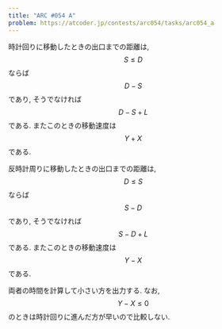 ```yaml
---
title: "ARC #054 A"
problem: https://atcoder.jp/contests/arc054/tasks/arc054_a
---
```

時計回りに移動したときの出口までの距離は, $$ S \leq D $$ ならば $$ D-S $$ であり, そうでなければ $$ D-S+L $$ である. またこのときの移動速度は $$ Y+X $$ である.

反時計周りに移動したときの出口までの距離は, $$ D \leq S $$ ならば $$ S-D $$ であり, そうでなければ $$ S-D+L $$ である. またこのときの移動速度は $$ Y-X $$ である.

両者の時間を計算して小さい方を出力する. なお, $$ Y-X \leq 0 $$ のときは時計回りに進んだ方が早いので比較しない.
